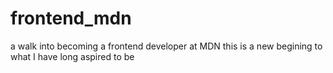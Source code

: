 # frontend_mdn
a walk into becoming a frontend developer at MDN 
this is a new begining to what I have long aspired to be 
